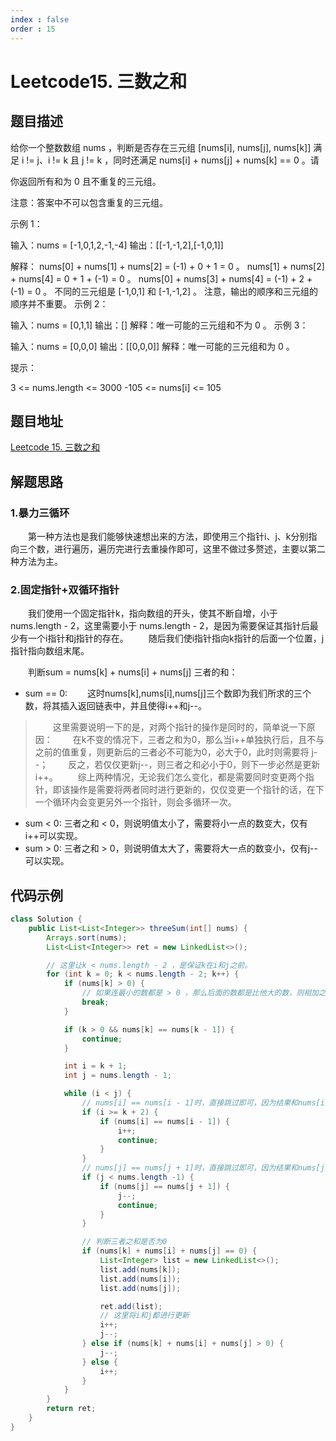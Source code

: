 ```yaml
---
index : false
order : 15
---
```

# Leetcode15. 三数之和
## 题目描述
给你一个整数数组 nums ，判断是否存在三元组 [nums[i], nums[j], nums[k]] 满足 i != j、i != k 且 j != k ，同时还满足 nums[i] + nums[j] + nums[k] == 0 。请

你返回所有和为 0 且不重复的三元组。

注意：答案中不可以包含重复的三元组。

示例 1：

输入：nums = [-1,0,1,2,-1,-4]
输出：[[-1,-1,2],[-1,0,1]]

解释：
nums[0] + nums[1] + nums[2] = (-1) + 0 + 1 = 0 。
nums[1] + nums[2] + nums[4] = 0 + 1 + (-1) = 0 。
nums[0] + nums[3] + nums[4] = (-1) + 2 + (-1) = 0 。
不同的三元组是 [-1,0,1] 和 [-1,-1,2] 。
注意，输出的顺序和三元组的顺序并不重要。
示例 2：

输入：nums = [0,1,1]
输出：[]
解释：唯一可能的三元组和不为 0 。
示例 3：

输入：nums = [0,0,0]
输出：[[0,0,0]]
解释：唯一可能的三元组和为 0 。
 

提示：

3 <= nums.length <= 3000
-105 <= nums[i] <= 105

## 题目地址
[Leetcode 15. 三数之和](https://leetcode.cn/problems/3sum/solution/san-shu-zhi-he-pai-xu-shuang-zhi-zhen-bu-wt6o/)
## 解题思路
### 1.暴力三循环
&emsp;&emsp;第一种方法也是我们能够快速想出来的方法，即使用三个指针i、j、k分别指向三个数，进行遍历，遍历完进行去重操作即可，这里不做过多赘述，主要以第二种方法为主。

### 2.固定指针+双循环指针
&emsp;&emsp;我们使用一个固定指针k，指向数组的开头，使其不断自增，小于nums.length - 2，这里需要小于 nums.length - 2，是因为需要保证其指针后最少有一个i指针和j指针的存在。
&emsp;&emsp;随后我们使i指针指向k指针的后面一个位置，j指针指向数组末尾。

&emsp;&emsp;判断sum = nums[k] + nums[i] + nums[j] 三者的和：

- sum == 0:
&emsp;&emsp;这时nums[k],nums[i],nums[j]三个数即为我们所求的三个数，将其插入返回链表中，并且使得i++和j--。
>&emsp;&emsp;这里需要说明一下的是，对两个指针的操作是同时的，简单说一下原因：
&emsp;&emsp;在k不变的情况下，三者之和为0，那么当i++单独执行后，且不与之前的值重复，则更新后的三者必不可能为0，必大于0，此时则需要将 j--；
&emsp;&emsp;反之，若仅仅更新j--，则三者之和必小于0，则下一步必然是更新i++。
&emsp;&emsp;综上两种情况，无论我们怎么变化，都是需要同时变更两个指针，即该操作是需要将两者同时进行更新的，仅仅变更一个指针的话，在下一个循环内会变更另外一个指针，则会多循环一次。

- sum < 0:
三者之和 < 0，则说明值太小了，需要将小一点的数变大，仅有i++可以实现。
- sum > 0:
三者之和 > 0，则说明值太大了，需要将大一点的数变小，仅有j--可以实现。
## 代码示例
```java
class Solution {
    public List<List<Integer>> threeSum(int[] nums) {
        Arrays.sort(nums);
        List<List<Integer>> ret = new LinkedList<>();

        // 这里让k < nums.length - 2 ，是保证k在i和j之前。
        for (int k = 0; k < nums.length - 2; k++) {
            if (nums[k] > 0) {
                // 如果连最小的数都是 > 0 ，那么后面的数都是比他大的数，则相加之后必为一个 > 0 的数
                break;
            }

            if (k > 0 && nums[k] == nums[k - 1]) {
                continue;
            }

            int i = k + 1;
            int j = nums.length - 1;

            while (i < j) {
                // nums[i] == nums[i - 1]时，直接跳过即可，因为结果和nums[i - 1]一致
                if (i >= k + 2) {
                    if (nums[i] == nums[i - 1]) {
                        i++;
                        continue;
                    }
                }
                // nums[j] == nums[j + 1]时，直接跳过即可，因为结果和nums[j + 1]一致
                if (j < nums.length -1) {
                    if (nums[j] == nums[j + 1]) {
                        j--;
                        continue;
                    }
                }

                // 判断三者之和是否为0
                if (nums[k] + nums[i] + nums[j] == 0) {
                    List<Integer> list = new LinkedList<>();
                    list.add(nums[k]);
                    list.add(nums[i]);
                    list.add(nums[j]);

                    ret.add(list);
                    // 这里将i和j都进行更新
                    i++;
                    j--;
                } else if (nums[k] + nums[i] + nums[j] > 0) {
                    j--;
                } else {
                    i++;
                }
            }
        }
        return ret;
    }
}
```